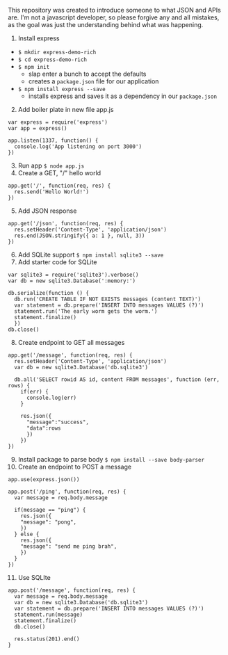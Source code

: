 This repository was created to introduce someone to what JSON and APIs are. I'm not a javascript developer, so please forgive any and all mistakes, as the goal was just the understanding behind what was happening.

1. Install express
  - `$ mkdir express-demo-rich`
  - `$ cd express-demo-rich`
  - `$ npm init`
    - slap enter a bunch to accept the defaults
    - creates a `package.json` file for our application
  - `$ npm install express --save`
    - installs express and saves it as a dependency in our `package.json`
2. Add boiler plate in new file app.js
  ```
  var express = require('express')
  var app = express()

  app.listen(1337, function() {
    console.log('App listening on port 3000')
  })
  ```
3. Run app
  `$ node app.js`
4. Create a GET, "/" hello world
  ```
  app.get('/', function(req, res) {
    res.send('Hello World!')
  })
  ```
5. Add JSON response
  ```
  app.get('/json', function(req, res) {
    res.setHeader('Content-Type', 'application/json')
    res.end(JSON.stringify({ a: 1 }, null, 3))
  })
  ```
6. Add SQLite support
  `$ npm install sqlite3 --save`
7. Add starter code for SQLite
  ```
  var sqlite3 = require('sqlite3').verbose()
  var db = new sqlite3.Database(':memory:')

  db.serialize(function () {
    db.run('CREATE TABLE IF NOT EXISTS messages (content TEXT)')
    var statement = db.prepare('INSERT INTO messages VALUES (?)')
    statement.run('The early worm gets the worm.')
    statement.finalize()
    })
  db.close()
  ```
8. Create endpoint to GET all messages
  ```
  app.get('/message', function(req, res) {
    res.setHeader('Content-Type', 'application/json')
    var db = new sqlite3.Database('db.sqlite3')

    db.all('SELECT rowid AS id, content FROM messages', function (err, rows) {
      if(err) {
        console.log(err)
      }

      res.json({
        "message":"success",
        "data":rows
        })
      })
  })
  ```
9. Install package to parse body
  `$ npm install --save body-parser`
10. Create an endpoint to POST a message
  ```
  app.use(express.json())

  app.post('/ping', function(req, res) {
    var message = req.body.message

    if(message == "ping") {
      res.json({
      "message": "pong",
      })
    } else {
      res.json({
      "message": "send me ping brah",
      })
    }
  })
  ```
11. Use SQLIte
  ```
  app.post('/message', function(req, res) {
    var message = req.body.message
    var db = new sqlite3.Database('db.sqlite3')
    var statement = db.prepare('INSERT INTO messages VALUES (?)')
    statement.run(message)
    statement.finalize()
    db.close()

    res.status(201).end()
  }
  ```